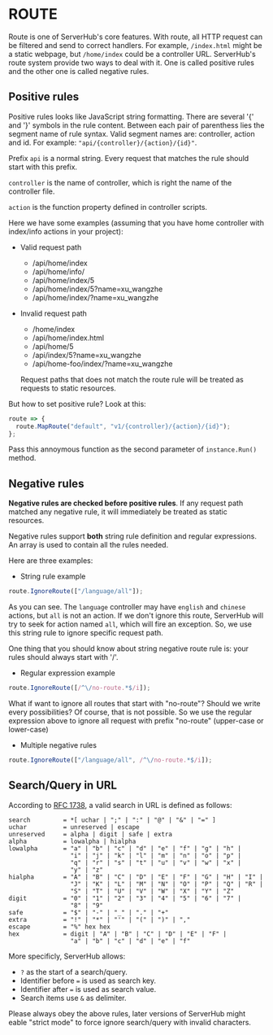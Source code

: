 # ROUTE

Route is one of ServerHub's core features. With route, all HTTP request can be filtered and send to correct handlers. For example, `/index.html` might be a static webpage, but `/home/index` could be a controller URL. ServerHub's route system provide two ways to deal with it. One is called positive rules and the other one is called negative rules.

## Positive rules

Positive rules looks like JavaScript string formatting. There are several '{' and '}' symbols in the rule content. Between each pair of parenthess lies the segment name of rule syntax. Valid segment names are: controller, action and id. For example: `"api/{controller}/{action}/{id}"`.

Prefix `api` is a normal string. Every request that matches the rule should start with this prefix.

`controller` is the name of controller, which is right the name of the controller file.

`action` is the function property defined in controller scripts.

Here we have some examples (assuming that you have home controller with index/info actions in your project):

* Valid request path

  * /api/home/index
  * /api/home/info/
  * /api/home/index/5
  * /api/home/index/5?name=xu_wangzhe
  * /api/home/index/?name=xu_wangzhe

* Invalid request path

  * /home/index
  * /api/home/index.html
  * /api/home/5
  * /api/index/5?name=xu_wangzhe
  * /api/home-foo/index/?name=xu_wangzhe

  Request paths that does not match the route rule will be treated as requests to static resources.

But how to set positive rule? Look at this:

```js
route => {
  route.MapRoute("default", "v1/{controller}/{action}/{id}");
};
```

Pass this annoymous function as the second parameter of `instance.Run()` method.

## Negative rules

**Negative rules are checked before positive rules**. If any request path matched any negative rule, it will immediately be treated as static resources.

Negative rules support **both** string rule definition and regular expressions. An array is used to contain all the rules needed.

Here are three examples:

* String rule example

```js
route.IgnoreRoute(["/language/all"]);
```

As you can see. The `language` controller may have `english` and `chinese` actions, but `all` is not an action. If we don't ignore this route, ServerHub will try to seek for action named `all`, which will fire an exception. So, we use this string rule to ignore specific request path.

One thing that you should know about string negative route rule is: your rules should always start with '/'.

* Regular expression example

```js
route.IgnoreRoute([/^\/no-route.*$/i]);
```

What if want to ignore all routes that start with "no-route"? Should we write every possibilities? Of course, that is not possible. So we use the regular expression above to ignore all request with prefix "no-route" (upper-case or lower-case)

* Multiple negative rules

```js
route.IgnoreRoute(["/language/all", /^\/no-route.*$/i]);
```

## Search/Query in URL

According to [RFC 1738](https://tools.ietf.org/html/rfc1738), a valid search in URL is defined as follows:

```rfc
search         = *[ uchar | ";" | ":" | "@" | "&" | "=" ]
uchar          = unreserved | escape
unreserved     = alpha | digit | safe | extra
alpha          = lowalpha | hialpha
lowalpha       = "a" | "b" | "c" | "d" | "e" | "f" | "g" | "h" |
                 "i" | "j" | "k" | "l" | "m" | "n" | "o" | "p" |
                 "q" | "r" | "s" | "t" | "u" | "v" | "w" | "x" |
                 "y" | "z"
hialpha        = "A" | "B" | "C" | "D" | "E" | "F" | "G" | "H" | "I" |
                 "J" | "K" | "L" | "M" | "N" | "O" | "P" | "Q" | "R" |
                 "S" | "T" | "U" | "V" | "W" | "X" | "Y" | "Z"
digit          = "0" | "1" | "2" | "3" | "4" | "5" | "6" | "7" |
                 "8" | "9"
safe           = "$" | "-" | "_" | "." | "+"
extra          = "!" | "*" | "'" | "(" | ")" | ","
escape         = "%" hex hex
hex            = digit | "A" | "B" | "C" | "D" | "E" | "F" |
                 "a" | "b" | "c" | "d" | "e" | "f"
```

More specificly, ServerHub allows:

* `?` as the start of a search/query.
* Identifier before `=` is used as search key.
* Identifier after `=` is used as search value.
* Search items use `&` as delimiter.

Please always obey the above rules, later versions of ServerHub might eable "strict mode" to force ignore search/query with invalid characters.
